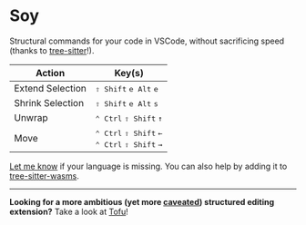 # Soy

Structural commands for your code in VSCode, without sacrificing speed (thanks to [tree-sitter](https://tree-sitter.github.io/)!).

Action | Key(s)
--- | ---
Extend Selection  | <kbd>⇧ Shift</kbd> <kbd>e Alt</kbd> <kbd>e</kbd>
Shrink Selection | <kbd>⇧ Shift</kbd> <kbd>e Alt</kbd> <kbd>s</kbd>
Unwrap | <kbd>⌃ Ctrl</kbd> <kbd>⇧ Shift</kbd> <kbd>↑</kbd>
Move | <kbd>⌃ Ctrl</kbd> <kbd>⇧ Shift</kbd> <kbd>←</kbd> <br/> <kbd>⌃ Ctrl</kbd> <kbd>⇧ Shift</kbd> <kbd>→</kbd>

[Let me know](https://github.com/Gregoor/soy/issues/new) if your language is missing. You can also help by adding it to [tree-sitter-wasms](https://github.com/Gregoor/tree-sitter-wasms).

---

**Looking for a more ambitious (yet more [caveated](https://dflate.io/state-of-tofu#saul-not-yet-goodman)) structured editing extension?** Take a look at [Tofu](https://marketplace.visualstudio.com/items?itemName=watware.tofu-vscode)!
